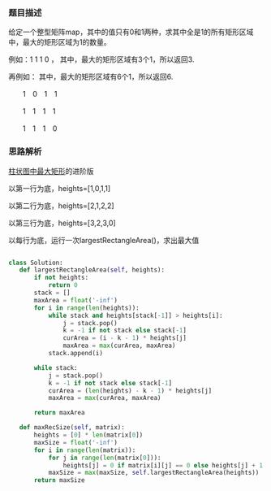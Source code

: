 ### 题目描述

给定一个整型矩阵map，其中的值只有0和1两种，求其中全是1的所有矩形区域中，最大的矩形区域为1的数量。 

例如：1  1  1  0 ， 其中，最大的矩形区域有3个1，所以返回3.

再例如： 其中，最大的矩形区域有6个1，所以返回6.

　　1　0　1　1 
  
　　1　1　1　1 
  
　　1　1　1　0 
  
 ### 思路解析
 
 [柱状图中最大矩形]()的进阶版
 
 以第一行为底，heights=[1,0,1,1]
 
 以第二行为底，heights=[2,1,2,2]
 
 以第三行为底，heights=[3,2,3,0]
 
 以每行为底，运行一次largestRectangleArea()，求出最大值
 
 ```python
 
 class Solution:
    def largestRectangleArea(self, heights):
        if not heights:
            return 0
        stack = []
        maxArea = float('-inf')
        for i in range(len(heights)):
            while stack and heights[stack[-1]] > heights[i]:
                j = stack.pop()
                k = -1 if not stack else stack[-1]
                curArea = (i - k - 1) * heights[j]
                maxArea = max(curArea, maxArea)
            stack.append(i)

        while stack:
            j = stack.pop()
            k = -1 if not stack else stack[-1]
            curArea = (len(heights) - k - 1) * heights[j]
            maxArea = max(curArea, maxArea)

        return maxArea

    def maxRecSize(self, matrix):
        heights = [0] * len(matrix[0])
        maxSize = float('-inf')
        for i in range(len(matrix)):
            for j in range(len(matrix[0])):
                heights[j] = 0 if matrix[i][j] == 0 else heights[j] + 1
            maxSize = max(maxSize, self.largestRectangleArea(heights))
        return maxSize
 
 ```
　　
